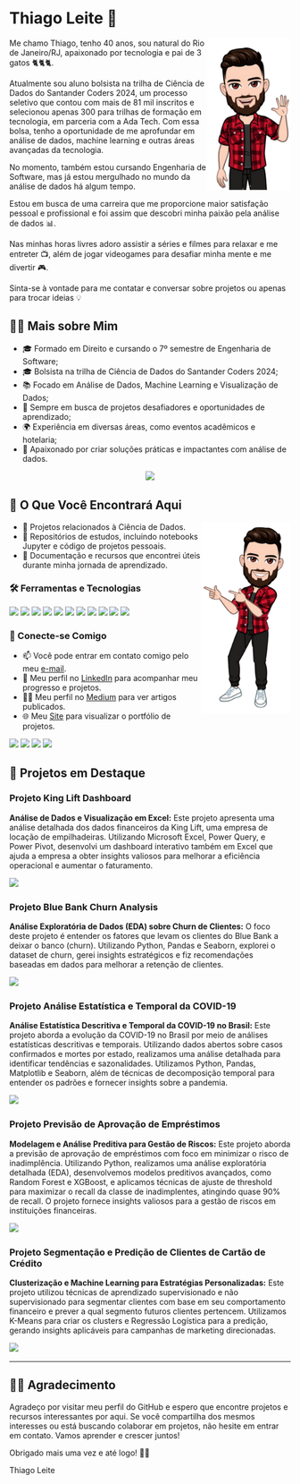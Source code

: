 # Thiago Leite 👋

<img align="right" width="150px" src="avatar01.png">

Me chamo Thiago, tenho 40 anos, sou natural do Rio de Janeiro/RJ, apaixonado por tecnologia e pai de 3 gatos 🐈🐈🐈.

Atualmente sou aluno bolsista na trilha de Ciência de Dados do Santander Coders 2024, um processo seletivo que contou com mais de 81 mil inscritos e selecionou apenas 300 para trilhas de formação em tecnologia, em parceria com a Ada Tech. Com essa bolsa, tenho a oportunidade de me aprofundar em análise de dados, machine learning e outras áreas avançadas da tecnologia.

No momento, também estou cursando Engenharia de Software, mas já estou mergulhado no mundo da análise de dados há algum tempo.

Estou em busca de uma carreira que me proporcione maior satisfação pessoal e profissional e foi assim que descobri minha paixão pela análise de dados 📊.

Nas minhas horas livres adoro assistir a séries e filmes para relaxar e me entreter 📺, além de jogar videogames para desafiar minha mente e me divertir 🎮.

Sinta-se à vontade para me contatar e conversar sobre projetos ou apenas para trocar ideias 💡

</div>

## 🧑🏻 Mais sobre Mim
- 🎓 Formado em Direito e cursando o 7º semestre de Engenharia de Software;
- 🎓 Bolsista na trilha de Ciência de Dados do Santander Coders 2024;
- 📚 Focado em Análise de Dados, Machine Learning e Visualização de Dados;
- 💼 Sempre em busca de projetos desafiadores e oportunidades de aprendizado;
- 🌍 Experiência em diversas áreas, como eventos acadêmicos e hotelaria;
- 💾 Apaixonado por criar soluções práticas e impactantes com análise de dados.

<p align="center">
<img src="https://media1.giphy.com/media/v1.Y2lkPTc5MGI3NjExbDBsaWl1azVvMThiM3hrcm9qNmk3cW12NTQwNzFzZWFvcXJ5MWl0NSZlcD12MV9pbnRlcm5hbF9naWZfYnlfaWQmY3Q9Zw/xl3oEIemmZOoCnuQks/giphy.webp" width="220px">
</p>

## 🔎 O Que Você Encontrará Aqui

<img width="160px" align="right" src="avatar03.png">

- 📁 Projetos relacionados à Ciência de Dados.
- 📝 Repositórios de estudos, incluindo notebooks Jupyter e código de projetos pessoais.
- 🧠 Documentação e recursos que encontrei úteis durante minha jornada de aprendizado.

### 🛠️ Ferramentas e Tecnologias

<p align="left"> 
<img src="https://img.shields.io/badge/-EXCEL-0F723B?style=for-the-badge&amp;labelColor=212121&amp;logo=microsoftexcel&logoColor=0F723B"> 
<img src="https://img.shields.io/badge/-PYTHON-3776AB?style=for-the-badge&amp;labelColor=212121&amp;logo=Python&logoColor=3776AB"> 
<img src="https://img.shields.io/badge/-NUMPY-013243?style=for-the-badge&amp;labelColor=212121&amp;logo=numpy&logoColor=013243"> 
<img src="https://img.shields.io/badge/-PANDAS-150458?style=for-the-badge&amp;labelColor=212121&amp;logo=pandas&logoColor=150458"> 
<img src="https://img.shields.io/badge/-SEABORN-3776AB?style=for-the-badge&amp;labelColor=212121&amp;logo=seaborn&logoColor=white"> 
<img src="https://img.shields.io/badge/-MATPLOTLIB-11557C?style=for-the-badge&amp;labelColor=212121&amp;logo=matplotlib&logoColor=11557C"> 
<img src="https://img.shields.io/badge/-SQL-CC2927?style=for-the-badge&amp;labelColor=212121&amp;logo=microsoftsqlserver&logoColor=CC2927"> 
<img src="https://img.shields.io/badge/-POWER%20BI-F2C811?style=for-the-badge&amp;labelColor=212121&amp;logo=powerbi">  
<img src="https://img.shields.io/badge/-TABLEAU-E97627?style=for-the-badge&amp;labelColor=212121&amp;logo=tableau&logoColor=E97627"> 
<img src="https://img.shields.io/badge/-SCIKIT--LEARN-F7931E?style=for-the-badge&amp;labelColor=212121&amp;logo=scikitlearn&logoColor=F7931E">
<img src="https://img.shields.io/badge/-XGBOOST-DD0031?style=for-the-badge&amp;labelColor=212121&amp;logo=xgboost&logoColor=DD0031">
</p>

### 💬 Conecte-se Comigo

- 📫 Você pode entrar em contato comigo pelo meu [e-mail](mailto:thiago.leit@hotmail.com).
- 💼 Meu perfil no [LinkedIn](https://www.linkedin.com/in/tnleite/) para acompanhar meu progresso e projetos.
- ✍🏻 Meu perfil no [Medium](https://medium.com/@thiago.leit) para ver artigos publicados.
- 🌐 Meu [Site](https://thiagoleitedata.com.br/) para visualizar o portfólio de projetos.

<p align="left">
<a href = "mailto:thiago.leit@hotmail.com"><img src="https://img.shields.io/badge/Email-DF0000?style=for-the-badge&amp;labelColor=212121&amp;logo=maildotru&logoColor=DF0000" target="_blank"></a>
<a href = "https://www.linkedin.com/in/tnleite/"><img src="https://img.shields.io/badge/LINKEDIN-0A66C2?style=for-the-badge&amp;labelColor=212121&amp;logo=linkedin&logoColor=0A66C2" target="_blank"></a>
<a href = "https://wa.me/+5521964105121"><img src="https://img.shields.io/badge/WHATSAPP-25D366?style=for-the-badge&amp;labelColor=212121&amp;logo=whatsapp&logoColor=25D366" target="_blank"></a>
<a href = "https://medium.com/@thiago.leit"><img src="https://img.shields.io/badge/MEDIUM-000000?style=for-the-badge&amp;labelColor=FFFFFF&amp;logo=medium&logoColor=000000" target="_blank"></a>
</p>

## 🚀 Projetos em Destaque

### Projeto King Lift Dashboard
**Análise de Dados e Visualização em Excel:** Este projeto apresenta uma análise detalhada dos dados financeiros da King Lift, uma empresa de locação de empilhadeiras. Utilizando Microsoft Excel, Power Query, e Power Pivot, desenvolvi um dashboard interativo também em Excel que ajuda a empresa a obter insights valiosos para melhorar a eficiência operacional e aumentar o faturamento.

<a href="https://github.com/tnleite/projeto_king_lift" target="_blank"><img src="https://img.shields.io/badge/-CLIQUE_AQUI_PARA_ACESSAR_ESSE_PROJETO-3776AB?style=for-the-badge&logo=github&logoColor=white" target="_blank"></a>

### Projeto Blue Bank Churn Analysis
**Análise Exploratória de Dados (EDA) sobre Churn de Clientes:** O foco deste projeto é entender os fatores que levam os clientes do Blue Bank a deixar o banco (churn). Utilizando Python, Pandas e Seaborn, explorei o dataset de churn, gerei insights estratégicos e fiz recomendações baseadas em dados para melhorar a retenção de clientes.

<a href="https://github.com/tnleite/blue-bank-customer-churn-eda" target="_blank"><img src="https://img.shields.io/badge/-CLIQUE_AQUI_PARA_ACESSAR_ESSE_PROJETO-3776AB?style=for-the-badge&logo=github&logoColor=white" target="_blank"></a>

### Projeto Análise Estatística e Temporal da COVID-19
**Análise Estatística Descritiva e Temporal da COVID-19 no Brasil:** Este projeto aborda a evolução da COVID-19 no Brasil por meio de análises estatísticas descritivas e temporais. Utilizando dados abertos sobre casos confirmados e mortes por estado, realizamos uma análise detalhada para identificar tendências e sazonalidades. Utilizamos Python, Pandas, Matplotlib e Seaborn, além de técnicas de decomposição temporal para entender os padrões e fornecer insights sobre a pandemia.

<a href="https://github.com/tnleite/covid19-brasil-statistics" target="_blank"><img src="https://img.shields.io/badge/-CLIQUE_AQUI_PARA_ACESSAR_ESSE_PROJETO-3776AB?style=for-the-badge&logo=github&logoColor=white" target="_blank"></a>

### Projeto Previsão de Aprovação de Empréstimos
**Modelagem e Análise Preditiva para Gestão de Riscos:** Este projeto aborda a previsão de aprovação de empréstimos com foco em minimizar o risco de inadimplência. Utilizando Python, realizamos uma análise exploratória detalhada (EDA), desenvolvemos modelos preditivos avançados, como Random Forest e XGBoost, e aplicamos técnicas de ajuste de threshold para maximizar o recall da classe de inadimplentes, atingindo quase 90% de recall. O projeto fornece insights valiosos para a gestão de riscos em instituições financeiras.

<a href="https://github.com/tnleite/loan-approval-prediction" target="_blank"><img src="https://img.shields.io/badge/-CLIQUE_AQUI_PARA_ACESSAR_ESSE_PROJETO-3776AB?style=for-the-badge&logo=github&logoColor=white" target="_blank"></a>

### Projeto Segmentação e Predição de Clientes de Cartão de Crédito
**Clusterização e Machine Learning para Estratégias Personalizadas:** Este projeto utilizou técnicas de aprendizado supervisionado e não supervisionado para segmentar clientes com base em seu comportamento financeiro e prever a qual segmento futuros clientes pertencem. Utilizamos K-Means para criar os clusters e Regressão Logística para a predição, gerando insights aplicáveis para campanhas de marketing direcionadas.

<a href="https://github.com/tnleite/credit-card-customer-segmentation" target="_blank"><img src="https://img.shields.io/badge/-CLIQUE_AQUI_PARA_ACESSAR_ESSE_PROJETO-3776AB?style=for-the-badge&logo=github&logoColor=white" target="_blank"></a>


---

## 🤝🏻 Agradecimento

Agradeço por visitar meu perfil do GitHub e espero que encontre projetos e recursos interessantes por aqui. Se você compartilha dos mesmos interesses ou está buscando colaborar em projetos, não hesite em entrar em contato. Vamos aprender e crescer juntos!

Obrigado mais uma vez e até logo! 👋🏻

Thiago Leite
